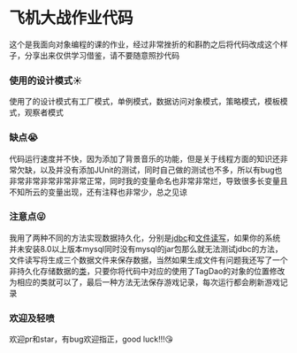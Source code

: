 # 飞机大战作业代码

这个是我面向对象编程的课的作业，经过非常挫折的和斟酌之后将代码改成这个样子，分享出来仅供学习借鉴，请不要随意照抄代码

### 使用的设计模式:sunny:
使用了的设计模式有工厂模式，单例模式，数据访问对象模式，策略模式，模板模式，观察者模式

### 缺点:sob:
代码运行速度并不快，因为添加了背景音乐的功能，但是关于线程方面的知识还非常欠缺，以及并没有添加JUnit的测试，同时自己做的测试也不多，所以有bug也非常非常非常非常非常正常，同时我的变量命名也非常非常烂，导致很多长变量且不知所云的变量出现，还有注释也非常少，总之见谅

### 注意点:stuck_out_tongue_winking_eye:
我用了两种不同的方法实现数据持久化，分别是[jdbc](https://github.com/rjc020201/aircraft_big_stand/blob/master/src/edu/hitsz/database/MySQLConect.java)和[文件读写](https://github.com/rjc020201/aircraft_big_stand/blob/master/src/edu/hitsz/database/TagDaoImplementByFile.java)，如果你的系统并未安装8.0以上版本mysql同时没有mysql的jar包那么就无法测试jdbc的方法，文件读写将生成三个数据文件来保存数据，当然如果生成文件有问题我还写了一个非持久化存储数据的[类](https://github.com/rjc020201/aircraft_big_stand/blob/master/src/edu/hitsz/database/TagDaoImplement1.java)，只要你将代码中对应的使用了TagDao的对象的位置修改为相应的类就可以了，最后一种方法无法保存游戏记录，每次运行都会刷新游戏记录

### 欢迎及轻喷
欢迎pr和star，有bug欢迎指正，good luck!!!:kissing_heart: